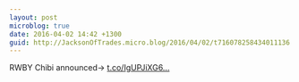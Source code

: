 ```yaml
---
layout: post
microblog: true
date: 2016-04-02 14:42 +1300
guid: http://JacksonOfTrades.micro.blog/2016/04/02/t716078258434011136.html
---
```

RWBY Chibi announced→ [t.co/IgUPJiXG6...](https://t.co/IgUPJiXG6k)
